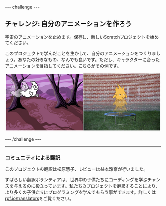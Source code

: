 --- challenge ---

## チャレンジ: 自分のアニメーションを作ろう

宇宙のアニメーションを止めます。保存し、新しいScratchプロジェクトを始めてください。

このプロジェクトで学んだことを生かして、自分のアニメーションをつくりましょう。あなたの好きなもの、なんでも良いです。ただし、キャラクターに合ったアニメーションを目指してください。こちらがその例です。

![screenshot](images/space-egs.png)

--- /challenge ---

***
### コミュニティによる翻訳 

このプロジェクトの翻訳は松原慧子、レビューは益本玲奈が行いました。

すばらしい翻訳ボランティアは、世界中の子供たちにコーディングを学ぶチャンスを与えるのに役立っています。私たちのプロジェクトを翻訳することにより、より多くの子供たちにプログラミングを学んでもらう事ができます。詳しくは[rpf.io/translators](https://rpf.io/translators)をご覧ください。
